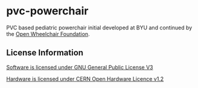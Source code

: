 # pvc-powerchair

PVC based pediatric powerchair initial developed at BYU and continued by the [Open Wheelchair Foundation](http://openwheelchair.org/).

## License Information

[Software is licensed under GNU General Public License V3](software/LICENSE)

[Hardware is licensed under CERN Open Hardware Licence v1.2](hardware/LICENSE)
